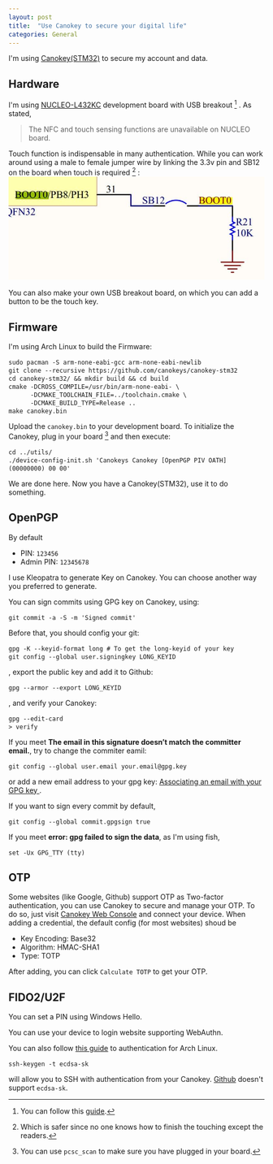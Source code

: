 ```yaml
---
layout: post
title:  "Use Canokey to secure your digital life"
categories: General
---
```


I'm using [Canokey(STM32)](https://github.com/canokeys/canokey-stm32) to secure my account and data.

## Hardware

I'm using [NUCLEO-L432KC](https://os.mbed.com/platforms/ST-Nucleo-L432KC/) development board with USB breakout [^1] .
As stated,
> The NFC and touch sensing functions are unavailable on NUCLEO board.

Touch function is indispensable in many authentication. While you can work around using a male to female jumper wire by linking the 3.3v pin and SB12 on the board when touch is required [^2] :
![](/assets/img/canokey_sb12.jpg)

You can also make your own USB breakout board, on which you can add a button to be the touch key.  

## Firmware 
I'm using Arch Linux to build the Firmware:
```
sudo pacman -S arm-none-eabi-gcc arm-none-eabi-newlib
git clone --recursive https://github.com/canokeys/canokey-stm32
cd canokey-stm32/ && mkdir build && cd build
cmake -DCROSS_COMPILE=/usr/bin/arm-none-eabi- \
      -DCMAKE_TOOLCHAIN_FILE=../toolchain.cmake \
      -DCMAKE_BUILD_TYPE=Release ..
make canokey.bin
```
Upload the `canokey.bin` to your development board. To initialize the Canokey, plug in your board [^3] and then execute:
```
cd ../utils/
./device-config-init.sh 'Canokeys Canokey [OpenPGP PIV OATH] (00000000) 00 00'
```
We are done here. Now you have a Canokey(STM32), use it to do something.


## OpenPGP
By default
- PIN: `123456`
- Admin PIN: `12345678`

I use Kleopatra to generate Key on Canokey. You can choose another way you preferred to generate.

You can sign commits using GPG key on Canokey, using:
```
git commit -a -S -m 'Signed commit'
```
Before that, you should config your git:
```
gpg -K --keyid-format long # To get the long-keyid of your key
git config --global user.signingkey LONG_KEYID
```
, export the public key and add it to Github:
```
gpg --armor --export LONG_KEYID
```
, and verify your Canokey:
```
gpg --edit-card
> verify
```

If you meet **The email in this signature doesn’t match the committer email.**, try to change the commiter eamil:
```
git config --global user.email your.email@gpg.key
```
or add a new email address to your gpg key: [Associating an email with your GPG key
](https://docs.github.com/en/github/authenticating-to-github/associating-an-email-with-your-gpg-key).

If you want to sign every commit by default,
```
git config --global commit.gpgsign true
```

If you meet **error: gpg failed to sign the data**, as I'm using fish,
```
set -Ux GPG_TTY (tty)
```

## OTP
Some websites (like Google, Github) support OTP as Two-factor authentication, you can use Canokey to secure and manage your OTP. 
To do so, just visit [Canokey Web Console](https://console.canokeys.org/oath) and connect your device. 
When adding a credential, the default config (for most websites) shoud be 
 - Key Encoding: Base32
 - Algorithm: HMAC-SHA1
 - Type: TOTP

After adding, you can click `Calculate TOTP` to get your OTP.


## FIDO2/U2F

You can set a PIN using Windows Hello. 

You can use your device to login website supporting WebAuthn.

You can also follow [this guide](https://wiki.archlinux.org/index.php/Universal_2nd_Factor) to authentication for Arch Linux.
```
ssh-keygen -t ecdsa-sk
```
will allow you to SSH with authentication from your Canokey. [Github](https://github.community/t/when-can-i-use-ssh-public-key-type-like-ed25519-sk-and-ecdsa-sk/3144) doesn't support `ecdsa-sk`.

[^1]: You can follow this [guide](https://shawnhymel.com/1795/getting-started-with-stm32-nucleo-usb-virtual-com-port/).

[^2]: Which is safer since no one knows how to finish the touching except the readers.

[^3]: You can use `pcsc_scan` to make sure you have plugged in your board.